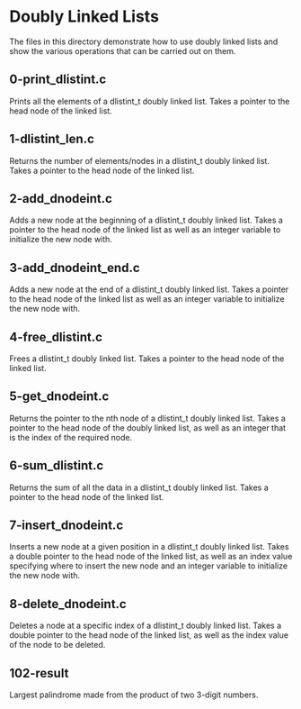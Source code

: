 # Doubly Linked Lists

The files in this directory demonstrate how to use doubly linked lists and show
the various operations that can be carried out on them.

## 0-print_dlistint.c

Prints all the elements of a dlistint_t doubly linked list.
Takes a pointer to the head node of the linked list.

## 1-dlistint_len.c

Returns the number of elements/nodes in a dlistint_t doubly linked list.
Takes a pointer to the head node of the linked list.

## 2-add_dnodeint.c

Adds a new node at the beginning of a dlistint_t doubly linked list.
Takes a pointer to the head node of the linked list as well as an
integer variable to initialize the new node with.

## 3-add_dnodeint_end.c

Adds a new node at the end of a dlistint_t doubly linked list.
Takes a pointer to the head node of the linked list as well as an
integer variable to initialize the new node with.

## 4-free_dlistint.c

Frees a dlistint_t doubly linked list. Takes a pointer to the head node
of the linked list.

## 5-get_dnodeint.c

Returns the pointer to the nth node of a dlistint_t doubly linked list.
Takes a pointer to the head node of the doubly linked list, as well as an
integer that is the index of the required node.

## 6-sum_dlistint.c

Returns the sum of all the data in a dlistint_t doubly linked list.
Takes a pointer to the head node of the linked list.

## 7-insert_dnodeint.c

Inserts a new node at a given position in a dlistint_t doubly linked list.
Takes a double pointer to the head node of the linked list, as well as an index
value specifying where to insert the new node and an integer variable to
initialize the new node with.

## 8-delete_dnodeint.c

Deletes a node at a specific index of a dlistint_t doubly linked list.
Takes a double pointer to the head node of the linked list, as well as the
index value of the node to be deleted.

## 102-result

Largest palindrome made from the product of two 3-digit numbers.
